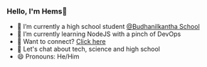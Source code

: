 ### Hello, I'm Hems👋

- 🔭 I’m currently a high school student [@Budhanilkantha School](bnks.edu.np)
- 🌱 I’m currently learning NodeJS with a pinch of DevOps
- 👯 Want to connect? [Click here](facebook.com/lnk2hems)
- 💬 Let's chat about tech, science and high school
- 😄 Pronouns: He/Him
